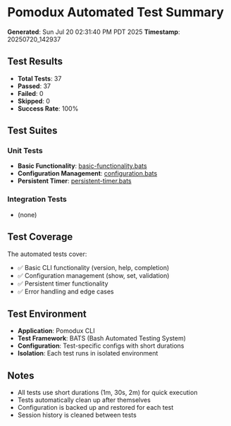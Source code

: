 # Pomodux Automated Test Summary

**Generated**: Sun Jul 20 02:31:40 PM PDT 2025
**Timestamp**: 20250720_142937

## Test Results

- **Total Tests**: 37
- **Passed**: 37
- **Failed**: 0
- **Skipped**: 0
- **Success Rate**: 100%

## Test Suites

### Unit Tests
- **Basic Functionality**: [basic-functionality.bats](/home/ritchie/workspace/pomodux/tests/reports/basic-functionality-20250720_142937.tap)
- **Configuration Management**: [configuration.bats](/home/ritchie/workspace/pomodux/tests/reports/configuration-20250720_142937.tap)
- **Persistent Timer**: [persistent-timer.bats](/home/ritchie/workspace/pomodux/tests/reports/persistent-timer-20250720_142937.tap)

### Integration Tests
- (none)

## Test Coverage

The automated tests cover:

- ✅ Basic CLI functionality (version, help, completion)
- ✅ Configuration management (show, set, validation)
- ✅ Persistent timer functionality
- ✅ Error handling and edge cases

## Test Environment

- **Application**: Pomodux CLI
- **Test Framework**: BATS (Bash Automated Testing System)
- **Configuration**: Test-specific configs with short durations
- **Isolation**: Each test runs in isolated environment

## Notes

- All tests use short durations (1m, 30s, 2m) for quick execution
- Tests automatically clean up after themselves
- Configuration is backed up and restored for each test
- Session history is cleaned between tests

